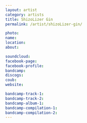 ```yaml
---
layout: artist
category: artists
title: ShizoLizer Gin
permalink: /artist/shizoLizer-gin/

photo: 
name: 
location: 
about: 

soundcloud: 
facebook-page: 
facebook-profile: 
bandcamp: 
discogs: 
coub: 
website: 

bandcamp-track-1: 
bandcamp-track-2: 
bandcamp-album-1: 
bandcamp-compilation-1: 
bandcamp-compilation-2: 
---
```



